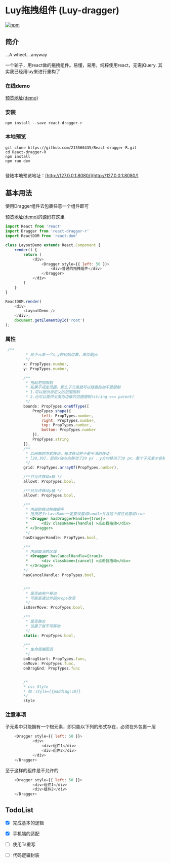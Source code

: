 # Luy拖拽组件 (Luy-dragger)

[![npm](https://img.shields.io/badge/npm-0.0.13-green.svg)](https://www.npmjs.com/package/luy-dragger)

简介
----
...A wheel....anyway

一个轮子，用react做的拖拽组件。易懂，易用，纯粹使用react，无需jQuery.
其实我已经用luy来进行重构了

### 在线demo
[预览地址(demo)](http://htmlpreview.github.io/?https://github.com/215566435/Luy-dragger/blob/master/build/index.html)

###  安装
```
npm install --save react-dragger-r
```

### 本地预览
```
git clone https://github.com/215566435/React-dragger-R.git
cd React-dragger-R
npm install
npm run dev


```
登陆本地预览地址：[http://127.0.0.1:8080/](http://127.0.0.1:8080/)



基本用法
----
使用Dragger组件去包裹任意一个组件即可

[预览地址(demo)](http://htmlpreview.github.io/?https://github.com/215566435/React-dragger-R/blob/master/build/index.html)的[源码](https://github.com/215566435/React-dragger-R/blob/master/app/src/App.js)在这里

````javascript
import React from 'react'
import Dragger from 'react-dragger-r'
import ReactDOM from 'react-dom'

class LayoutDemo extends React.Component {
    render() {
        return (
            <div>
                <Dragger style={{ left: 50 }}>
                    <div>普通的拖拽组件</div>
                </Dragger>
            </div>
        )
    }
}

ReactDOM.render(
    <div>
        <LayoutDemo />
    </div>,
    document.getElementById('root')
);

````

### 属性
````javascript
 /**
         * 给予元素一个x,y的初始位置，单位是px
         */
        x: PropTypes.number,
        y: PropTypes.number,

        /**
         * 拖动范围限制
         * 如果不规定范围，那么子元素就可以随意拖动不受限制
         * 1.可以提供自定义的范围限制
         * 2.也可以提供父类为边框的范围限制(string === parent)
         */
        bounds: PropTypes.oneOfType([
            PropTypes.shape({
                left: PropTypes.number,
                right: PropTypes.number,
                top: PropTypes.number,
                bottom: PropTypes.number
            }),
            PropTypes.string
        ]),
        /**
         * 以网格的方式移动，每次移动并不是平滑的移动
         * [20,30]，鼠标x轴方向移动了20 px ，y方向移动了30 px，整个子元素才会移动
         */
        grid: PropTypes.arrayOf(PropTypes.number),

        /**只允许移动x轴 */
        allowX: PropTypes.bool,

        /**只允许移动y轴 */
        allowY: PropTypes.bool,

        /**
         * 内部的移动拖拽把手
         * 拖拽把手className一定要设置成handle并且这个属性设置成true
         * <Dragger hasDraggerHandle={true}>
         *      <div className={handle} >点击我拖动</div>
         * </Dragger>
         */
        hasDraggerHandle: PropTypes.bool,

        /**
         * 内部取消的区域 
         * <Dragger hasCancelHandle={true}>
         *      <div className={cancel} >点击我拖动</div>
         * </Dragger>
        */
        hasCancelHandle: PropTypes.bool,


        /**
         * 是否由用户移动
         * 可能是通过外部props改变
         */
        isUserMove: PropTypes.bool,

        /**
         * 是否静态
         * 设置了就不可移动
         */
        static: PropTypes.bool,

        /**
         * 生命周期回调
         */
        onDragStart: PropTypes.func,
        onMove: PropTypes.func,
        onDragEnd: PropTypes.func


        /*
        * css Style
        * 如：style={{padding:10}}
        */
        style
````

### 注意事项
子元素中只能拥有一个根元素，即只能以下列的形式存在，必须在外包裹一层
````javascript
    <Dragger style={{ left: 50 }}>
            <div>
                <div>组件1</div>
                <div>组件2</div>
            </div>
    </Dragger>
````

至于这样的组件是不允许的

````javascript
    <Dragger style={{ left: 50 }}>
            <div>组件1</div>
            <div>组件2</div>
    </Dragger>
````




TodoList
----

- [x] 完成基本的逻辑
- [x] 手机端的适配
- [ ] 使用Ts重写
- [ ] 代码逻辑封装


